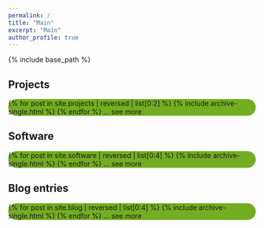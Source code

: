 ```yaml
---
permalink: /
title: "Main"
excerpt: "Main"
author_profile: true
---
```


<style>
#roundedbox {
  border-radius: 25px;
  background: #73AD21;
}
</style>


{% include base_path %}

## Projects
<div id="roundedbox">
{% for post in site.projects | reversed | list[0:2] %}
  {% include archive-single.html %}
{% endfor %}
... see more
</div>

## Software
<div id="roundedbox">
{% for post in site.software | reversed | list[0:4] %}
  {% include archive-single.html %}
{% endfor %}
... see more
</div>


## Blog entries
<div id="roundedbox">
{% for post in site.blog | reversed | list[0:4] %}
  {% include archive-single.html %}
{% endfor %}
... see more
</div>
